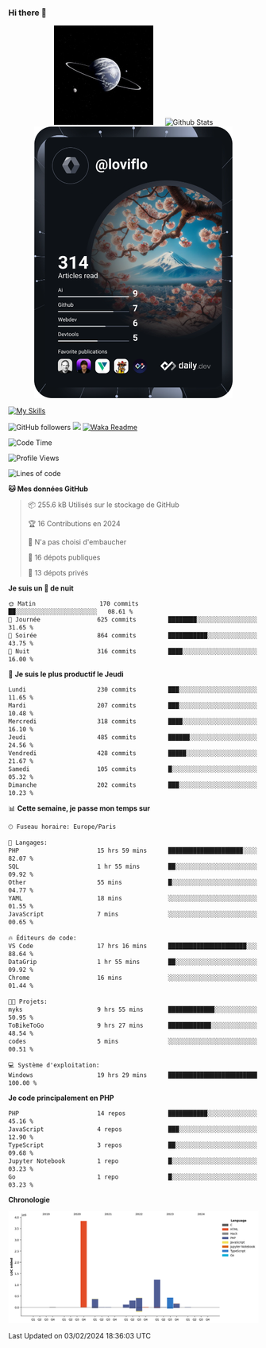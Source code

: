 ### Hi there 👋

<p align="center">
  <img src="https://github.com/Loviflo/Loviflo/blob/main/img/portrait.jpg" alt="Loviflo" height="200" style="margin-right: 20px"/>
  <img src="https://github-readme-stats.vercel.app/api?username=Loviflo&show_icons=true&theme=graywhite" alt="Github Stats" />
  <a href="https://app.daily.dev/loviflo"><img src="https://github.com/loviflo/loviflo/blob/main/devcard.svg" width="400" alt="Loviflo's Dev Card"/></a>
</p>

[![My Skills](https://skillicons.dev/icons?i=php,laravel,symfony,dotnet,cs,nodejs,mysql,postgres,js,ts,html,css,sass,angular,react,electron,docker,webpack,vscode,figma,git,github,gitlab,nginx,postman&perline=5)](https://skillicons.dev)

![GitHub followers](https://img.shields.io/github/followers/Loviflo?label=Follow&style=social)
![](https://visitor-badge.glitch.me/badge?page_id=Loviflo.Loviflo)
[![Waka Readme](https://github.com/Loviflo/Loviflo/actions/workflows/update-stats.yml/badge.svg)](https://github.com/Loviflo/Loviflo/actions/workflows/update-stats.yml)

<!--START_SECTION:waka-->
![Code Time](http://img.shields.io/badge/Code%20Time-1%2C850%20hrs%2054%20mins-blue)

![Profile Views](http://img.shields.io/badge/Vues%20du%20profil-0-blue)

![Lines of code](https://img.shields.io/badge/Depuis%20Hello%20World%2C%20j%27ai%20%C3%A9crit-6.9%20million%20Lignes%20de%20code-blue)

**🐱 Mes données GitHub** 

> 📦 255.6 kB Utilisés sur le stockage de GitHub 
 > 
> 🏆 16 Contributions en 2024
 > 
> 🚫 N'a pas choisi d'embaucher
 > 
> 📜 16 dépots publiques 
 > 
> 🔑 13 dépots privés 
 > 
**Je suis un 🦉 de nuit** 

```text
🌞 Matin                  170 commits         ██░░░░░░░░░░░░░░░░░░░░░░░   08.61 % 
🌆 Journée                625 commits         ████████░░░░░░░░░░░░░░░░░   31.65 % 
🌃 Soirée                 864 commits         ███████████░░░░░░░░░░░░░░   43.75 % 
🌙 Nuit                   316 commits         ████░░░░░░░░░░░░░░░░░░░░░   16.00 % 
```
📅 **Je suis le plus productif le Jeudi** 

```text
Lundi                    230 commits         ███░░░░░░░░░░░░░░░░░░░░░░   11.65 % 
Mardi                    207 commits         ███░░░░░░░░░░░░░░░░░░░░░░   10.48 % 
Mercredi                 318 commits         ████░░░░░░░░░░░░░░░░░░░░░   16.10 % 
Jeudi                    485 commits         ██████░░░░░░░░░░░░░░░░░░░   24.56 % 
Vendredi                 428 commits         █████░░░░░░░░░░░░░░░░░░░░   21.67 % 
Samedi                   105 commits         █░░░░░░░░░░░░░░░░░░░░░░░░   05.32 % 
Dimanche                 202 commits         ███░░░░░░░░░░░░░░░░░░░░░░   10.23 % 
```


📊 **Cette semaine, je passe mon temps sur** 

```text
🕑︎ Fuseau horaire: Europe/Paris

💬 Langages: 
PHP                      15 hrs 59 mins      █████████████████████░░░░   82.07 % 
SQL                      1 hr 55 mins        ██░░░░░░░░░░░░░░░░░░░░░░░   09.92 % 
Other                    55 mins             █░░░░░░░░░░░░░░░░░░░░░░░░   04.77 % 
YAML                     18 mins             ░░░░░░░░░░░░░░░░░░░░░░░░░   01.55 % 
JavaScript               7 mins              ░░░░░░░░░░░░░░░░░░░░░░░░░   00.65 % 

🔥 Éditeurs de code: 
VS Code                  17 hrs 16 mins      ██████████████████████░░░   88.64 % 
DataGrip                 1 hr 55 mins        ██░░░░░░░░░░░░░░░░░░░░░░░   09.92 % 
Chrome                   16 mins             ░░░░░░░░░░░░░░░░░░░░░░░░░   01.44 % 

🐱‍💻 Projets: 
myks                     9 hrs 55 mins       █████████████░░░░░░░░░░░░   50.95 % 
ToBikeToGo               9 hrs 27 mins       ████████████░░░░░░░░░░░░░   48.54 % 
codes                    5 mins              ░░░░░░░░░░░░░░░░░░░░░░░░░   00.51 % 

💻 Système d'exploitation: 
Windows                  19 hrs 29 mins      █████████████████████████   100.00 % 
```

**Je code principalement en PHP** 

```text
PHP                      14 repos            ███████████░░░░░░░░░░░░░░   45.16 % 
JavaScript               4 repos             ███░░░░░░░░░░░░░░░░░░░░░░   12.90 % 
TypeScript               3 repos             ██░░░░░░░░░░░░░░░░░░░░░░░   09.68 % 
Jupyter Notebook         1 repo              █░░░░░░░░░░░░░░░░░░░░░░░░   03.23 % 
Go                       1 repo              █░░░░░░░░░░░░░░░░░░░░░░░░   03.23 % 
```



**Chronologie**

![Lines of Code chart](https://raw.githubusercontent.com/Loviflo/Loviflo/main/assets/bar_graph.png)


 Last Updated on 03/02/2024 18:36:03 UTC
<!--END_SECTION:waka-->
